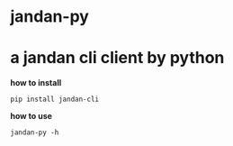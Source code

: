 # jandan-py

# a jandan cli client by python

**how to install**

`pip install jandan-cli`

**how to use**

`jandan-py -h`


